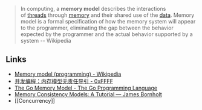 > In computing, a **memory model** describes the interactions of [threads](https://en.wikipedia.org/wiki/Thread_(computer_science) "Thread (computer science)") through [memory](https://en.wikipedia.org/wiki/Memory_(computing) "Memory (computing)") and their shared use of the [data](https://en.wikipedia.org/wiki/Data_(computing) "Data (computing)").
> Memory model is a formal specification of how the memory system will appear to the programmer, eliminating the gap between the behavior expected by the programmer and the actual behavior supported by a system
> -- Wikipedia

## Links
- [Memory model (programming) - Wikipedia](https://en.wikipedia.org/wiki/Memory_model_(programming))
- [并发编程：内存模型无责任导引 - 0xFFFF](https://0xffff.one/d/1009-bing-fa-bian-cheng-nei-cun-mo-xing)
- [The Go Memory Model - The Go Programming Language](https://go.dev/ref/mem)
- [Memory Consistency Models: A Tutorial — James Bornholt](https://www.cs.utexas.edu/~bornholt/post/memory-models.html)
- [[Concurrency]]
